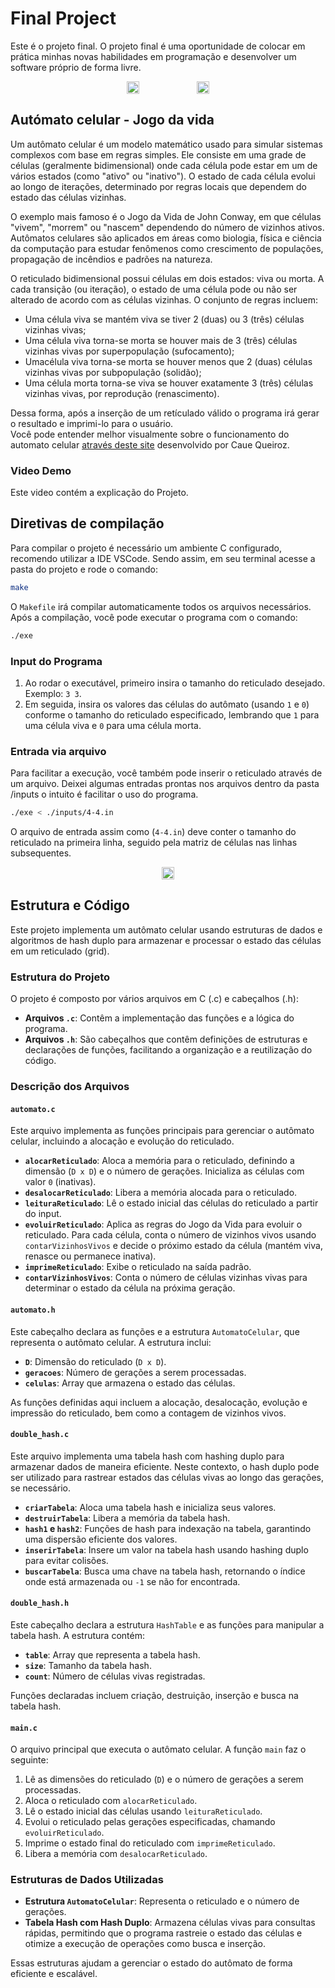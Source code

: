 # Final Project

Este é o projeto final. O projeto final é uma oportunidade de colocar em prática minhas novas habilidades em programação e desenvolver um software próprio de forma livre.

<div align="center" style="display: flex; justify-content: center;">
    <img src="https://github.com/user-attachments/assets/3a883f9f-0025-433d-a36b-933c61d96e41" style="width: 20%;">
    &nbsp;&nbsp;&nbsp;
    <img src="https://github.com/user-attachments/assets/45ba926d-a54b-4000-a4ce-16d668e3886f" style="width: 20%;">
</div>

## Autómato celular - Jogo da vida

Um autômato celular é um modelo matemático usado para simular sistemas complexos com base em regras simples. Ele consiste em uma grade de células (geralmente bidimensional) onde cada célula pode estar em um de vários estados (como "ativo" ou "inativo"). O estado de cada célula evolui ao longo de iterações, determinado por regras locais que dependem do estado das células vizinhas.

O exemplo mais famoso é o Jogo da Vida de John Conway, em que células "vivem", "morrem" ou "nascem" dependendo do número de vizinhos ativos. Autômatos celulares são aplicados em áreas como biologia, física e ciência da computação para estudar fenômenos como crescimento de populações, propagação de incêndios e padrões na natureza.

O reticulado bidimensional possui células em dois estados: viva ou morta. A cada transição (ou iteração), o estado de uma célula pode ou não ser alterado de acordo com as células vizinhas. O conjunto de regras incluem:
- Uma célula viva se mantém viva se tiver 2 (duas) ou 3 (três) células vizinhas vivas;
- Uma célula viva torna-se morta se houver mais de 3 (três) células vizinhas vivas por superpopulação (sufocamento);
- Umacélula viva torna-se morta se houver menos que 2 (duas) células vizinhas vivas por subpopulação (solidão);
- Uma célula morta torna-se viva se houver exatamente 3 (três) células vizinhas vivas, por reprodução
 (renascimento).

Dessa forma, após a inserção de um retículado válido o programa irá gerar o resultado e imprimi-lo para o usuário.
<br> Você pode entender melhor visualmente sobre o funcionamento do automato celular [através deste site](http://cauequeiroz.com.br/game-of-life/) desenvolvido por Caue Queiroz.

### Video Demo

Este video contém a explicação do Projeto.

## Diretivas de compilação

Para compilar o projeto é necessário um ambiente C configurado, recomendo utilizar a IDE VSCode. Sendo assim, em seu terminal acesse a pasta do projeto e rode o comando:

```bash
make
```

O `Makefile` irá compilar automaticamente todos os arquivos necessários. Após a compilação, você pode executar o programa com o comando:

```bash
./exe
```

### Input do Programa

1. Ao rodar o executável, primeiro insira o tamanho do reticulado desejado. Exemplo: `3 3`.
2. Em seguida, insira os valores das células do autômato (usando `1` e `0`) conforme o tamanho do reticulado especificado, lembrando que `1` para uma célula viva e `0` para uma célula morta.

### Entrada via arquivo

Para facilitar a execução, você também pode inserir o reticulado através de um arquivo.
Deixei algumas entradas prontas nos arquivos dentro da pasta /inputs o intuito é facilitar o uso do programa.

```bash
./exe < ./inputs/4-4.in
```
O arquivo de entrada assim como (`4-4.in`) deve conter o tamanho do reticulado na primeira linha, seguido pela matriz de células nas linhas subsequentes.

<div align="center" style="display: flex; justify-content: center;">
    <img src="https://github.com/user-attachments/assets/aa24ffa4-7003-4f6e-8be8-de9c988ef597" style="width: 20%;">
</div>

## Estrutura e Código

Este projeto implementa um autômato celular usando estruturas de dados e algoritmos de hash duplo para armazenar e processar o estado das células em um reticulado (grid).

### Estrutura do Projeto

O projeto é composto por vários arquivos em C (.c) e cabeçalhos (.h):

- **Arquivos `.c`**: Contêm a implementação das funções e a lógica do programa.
- **Arquivos `.h`**: São cabeçalhos que contêm definições de estruturas e declarações de funções, facilitando a organização e a reutilização do código.

### Descrição dos Arquivos

#### `automato.c`

Este arquivo implementa as funções principais para gerenciar o autômato celular, incluindo a alocação e evolução do reticulado.

- **`alocarReticulado`**: Aloca a memória para o reticulado, definindo a dimensão (`D x D`) e o número de gerações. Inicializa as células com valor `0` (inativas).
- **`desalocarReticulado`**: Libera a memória alocada para o reticulado.
- **`leituraReticulado`**: Lê o estado inicial das células do reticulado a partir do input.
- **`evoluirReticulado`**: Aplica as regras do Jogo da Vida para evoluir o reticulado. Para cada célula, conta o número de vizinhos vivos usando `contarVizinhosVivos` e decide o próximo estado da célula (mantém viva, renasce ou permanece inativa).
- **`imprimeReticulado`**: Exibe o reticulado na saída padrão.
- **`contarVizinhosVivos`**: Conta o número de células vizinhas vivas para determinar o estado da célula na próxima geração.

#### `automato.h`

Este cabeçalho declara as funções e a estrutura `AutomatoCelular`, que representa o autômato celular. A estrutura inclui:
- **`D`**: Dimensão do reticulado (`D x D`).
- **`geracoes`**: Número de gerações a serem processadas.
- **`celulas`**: Array que armazena o estado das células.

As funções definidas aqui incluem a alocação, desalocação, evolução e impressão do reticulado, bem como a contagem de vizinhos vivos.

#### `double_hash.c`

Este arquivo implementa uma tabela hash com hashing duplo para armazenar dados de maneira eficiente. Neste contexto, o hash duplo pode ser utilizado para rastrear estados das células vivas ao longo das gerações, se necessário.

- **`criarTabela`**: Aloca uma tabela hash e inicializa seus valores.
- **`destruirTabela`**: Libera a memória da tabela hash.
- **`hash1` e `hash2`**: Funções de hash para indexação na tabela, garantindo uma dispersão eficiente dos valores.
- **`inserirTabela`**: Insere um valor na tabela hash usando hashing duplo para evitar colisões.
- **`buscarTabela`**: Busca uma chave na tabela hash, retornando o índice onde está armazenada ou `-1` se não for encontrada.

#### `double_hash.h`

Este cabeçalho declara a estrutura `HashTable` e as funções para manipular a tabela hash. A estrutura contém:
- **`table`**: Array que representa a tabela hash.
- **`size`**: Tamanho da tabela hash.
- **`count`**: Número de células vivas registradas.

Funções declaradas incluem criação, destruição, inserção e busca na tabela hash.

#### `main.c`

O arquivo principal que executa o autômato celular. A função `main` faz o seguinte:

1. Lê as dimensões do reticulado (`D`) e o número de gerações a serem processadas.
2. Aloca o reticulado com `alocarReticulado`.
3. Lê o estado inicial das células usando `leituraReticulado`.
4. Evolui o reticulado pelas gerações especificadas, chamando `evoluirReticulado`.
5. Imprime o estado final do reticulado com `imprimeReticulado`.
6. Libera a memória com `desalocarReticulado`.

### Estruturas de Dados Utilizadas

- **Estrutura `AutomatoCelular`**: Representa o reticulado e o número de gerações.
- **Tabela Hash com Hash Duplo**: Armazena células vivas para consultas rápidas, permitindo que o programa rastreie o estado das células e otimize a execução de operações como busca e inserção.

Essas estruturas ajudam a gerenciar o estado do autômato de forma eficiente e escalável.






